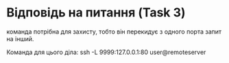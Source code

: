 # Відповідь на питання (Task 3)

команда потрібна для захисту, тобто він перекидує з одного порта запит на інший.

Команда для цього діла:
ssh  -L 9999:127.0.0.1:80 user@remoteserver
